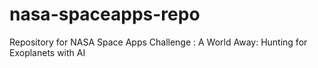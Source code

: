 # nasa-spaceapps-repo
Repository for NASA Space Apps Challenge : A World Away: Hunting for Exoplanets with AI
